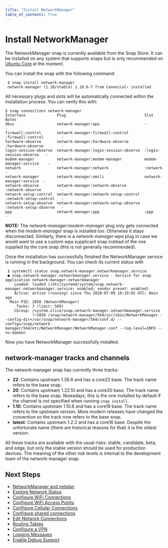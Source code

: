 ```yaml
---
title: "Install NetworkManager"
table_of_contents: True
---
```


# Install NetworkManager

The NetworkManager snap is currently available from the Snap Store. It can
be installed on any system that supports snaps but is only recommended on
[Ubuntu Core](https://www.ubuntu.com/core) at the moment.

You can install the snap with the following command:

```
 $ snap install network-manager
 network-manager (1.10/stable) 1.10.6-7 from Canonical✓ installed

```

All necessary plugs and slots will be automatically connected within the
installation process. You can verify this with:

```
$ snap connections network-manager
Interface              Plug                                   Slot                     Notes
dbus                   network-manager:wpa                    -                        -
firewall-control       network-manager:firewall-control       :firewall-control        -
hardware-observe       network-manager:hardware-observe       :hardware-observe        -
login-session-observe  network-manager:login-session-observe  :login-session-observe   -
modem-manager          network-manager:modem-manager          modem-manager:service    -
network                network-manager:network                :network                 -
network-manager        network-manager:nmcli                  network-manager:service  -
network-observe        network-manager:network-observe        :network-observe         -
network-setup-control  network-manager:network-setup-control  :network-setup-control   -
network-setup-observe  network-manager:network-setup-observe  :network-setup-observe   -
ppp                    network-manager:ppp                    :ppp                     -

```

**NOTE:** The _network-manager:modem-manager_ plug only gets connected
when the _modem-manager_ snap is installed too. Otherwise it stays
disconnected. Similarly, there is a _network-manager:wpa_ plug in case
we would want to use a custom wpa supplicant snap instead of the one
supplied by the core snap (this is not generally recommended).

Once the installation has successfully finished the NetworkManager
service is running in the background. You can check its current status
with

```
 $ systemctl status snap.network-manager.networkmanager.service 
 ● snap.network-manager.networkmanager.service - Service for snap application network-manager.networkmanager
    Loaded: loaded (/etc/systemd/system/snap.network-manager.networkmanager.service; enabled; vendor preset: enabled)
    Active: active (running) since Thu 2020-07-09 10:19:01 UTC; 6min ago
  Main PID: 2850 (NetworkManager)
     Tasks: 3 (limit: 569)
    CGroup: /system.slice/snap.network-manager.networkmanager.service
            └─2850 /snap/network-manager/564/usr/sbin/NetworkManager --config-dir=/var/snap/network-manager/564/conf.d/ --config=/snap/network-manager/564/etc/NetworkManager/NetworkManager.conf --log-level=INFO --no-daemon
```

Now you have NetworkManager successfully installed.

## network-manager tracks and channels

The network-manager snap has currently three tracks:

 * **22**: Contains upstream 1.36.6 and has a core22 base. The track
   name refers to the base snap.
 * **20**: Contains upstream 1.22.10 and has a core20 base. The track
   name refers to the base snap. Nowadays, this is the one installed
   by default if the channel is not specified when running `snap
   install`.
 * **1.10**: Contains upstream 1.10.6 and has a core18 base. The
   track name refers to the upstream version. More modern releases
   have changed the convention so the track now refers to the base
   snap.
 * **latest**: Contains upstream 1.2.2 and has a core16 base. Despite the unfortunate
   name (there are historical reasons for that) it is the oldest version.

All these tracks are available with the usual risks: stable,
candidate, beta, and edge, but only the stable version should be used
for production devices. The meaning of the other risk levels is
internal to the development team of the network-manager snap.

## Next Steps

 * [NetworkManager and netplan](networkmanager-and-netplan.md)
 * [Explore Network Status](explore-network-status.md)
 * [Configure WiFi Connections](configure-wifi-connections.md)
 * [Configure WiFi Access Points](configure-wifi-access-points.md)
 * [Configure Cellular Connections](configure-cellular-connections.md)
 * [Configure shared connections](configure-a-shared-connection.md)
 * [Edit Network Connections](edit-connections.md)
 * [Routing Tables](routing-tables.md)
 * [Configure a VPN](configure-vpns.md)
 * [Logging Messages](logging-messages.md)
 * [Enable Debug Support](reference/snap-configuration/debug.md)
